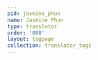 ```yaml
---
pid: jasmine_phun
name: Jasmine Phun
type: translator
order: '088'
layout: tagpage
collection: translator_tags
---
```

